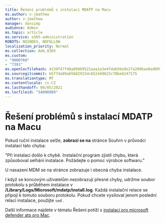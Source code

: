 ```yaml
---
title: Řešení problémů s instalací MDATP na Macu
ms.author: v-jmathew
author: v-jmathew
manager: dansimp
audience: Admin
ms.topic: article
ms.service: o365-administration
ROBOTS: NOINDEX, NOFOLLOW
localization_priority: Normal
ms.collection: Adm_O365
ms.custom:
- "9000760"
- "7391"
ms.openlocfilehash: 4139f47f40a89069521aaa1a3e4fdab56e9e27a2096ae0ad099be827f60d51fc
ms.sourcegitcommit: b5f7da89a650d2915dc652449623c78be6247175
ms.translationtype: MT
ms.contentlocale: cs-CZ
ms.lasthandoff: 08/05/2021
ms.locfileid: "54090989"
---
```

# <a name="troubleshoot-mdatp-installation-problems-on-a-mac"></a>Řešení problémů s instalací MDATP na Macu

Pokud ruční instalace selže, **zobrazí se na** stránce Souhrn v průvodci instalací tato chyba:

"Při instalaci došlo k chybě. Instalační program zjistil chybu, která způsoboval selhání instalace. Požádejte o pomoc výrobce softwaru."

U nasazení MDM se na stránce zobrazuje i obecná chyba instalace.

I když se koncovým uživatelům nezobrazují přesné chyby, udržme soubor protokolu s průběhem instalace v **/Library/Logs/Microsoft/mdatp/install.log**. Každá instalační relace se připojí k tomuto souboru protokolu. Pokud chcete vysílovat jenom poslední relaci instalace, použijte `sed` .

Další informace najdete v tématu Řešení potíží s [instalací pro microsoft defender atp pro Mac](https://go.microsoft.com/fwlink/?linkid=2144615).
